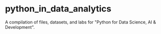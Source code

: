 # python_in_data_analytics
A compilation of files, datasets, and labs for "Python for Data Science, AI &amp; Development".
